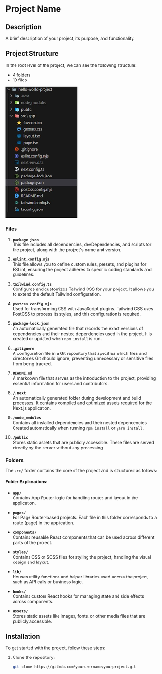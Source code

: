 # Project Name

## Description

A brief description of your project, its purpose, and functionality.

## Project Structure

In the root level of the project, we can see the following structure:

- 4 folders
- 10 files

![Next.js Project Structure](./src/assets/Project-structure.jpg)

### Files

1. **`package.json`**  
   This file includes all dependencies, devDependencies, and scripts for the
   project, along with the project's name and version.

2. **`eslint.config.mjs`**  
   This file allows you to define custom rules, presets, and plugins for ESLint,
   ensuring the project adheres to specific coding standards and guidelines.

3. **`tailwind.config.ts`**  
   Configures and customizes Tailwind CSS for your project. It allows you to
   extend the default Tailwind configuration.

4. **`postcss.config.mjs`**  
   Used for transforming CSS with JavaScript plugins. Tailwind CSS uses PostCSS
   to process its styles, and this configuration is required.

5. **`package-lock.json`**  
   An automatically generated file that records the exact versions of
   dependencies and their nested dependencies used in the project. It is created
   or updated when `npm install` is run.

6. **`.gitignore`**  
   A configuration file in a Git repository that specifies which files and
   directories Git should ignore, preventing unnecessary or sensitive files from
   being tracked.

7. **`README.md`**  
   A markdown file that serves as the introduction to the project, providing
   essential information for users and contributors.

8. **`/.next`**  
   An automatically generated folder during development and build processes. It
   contains compiled and optimized assets required for the Next.js application.

9. **`/node_modules`**  
   Contains all installed dependencies and their nested dependencies. Created
   automatically when running `npm install` or `yarn install`.

10. **`/public`**  
    Stores static assets that are publicly accessible. These files are served
    directly by the server without any processing.

### Folders

The `src/` folder contains the core of the project and is structured as follows:

#### Folder Explanations:

- **`app/`**  
  Contains App Router logic for handling routes and layout in the application.

- **`pages/`**  
  For Page Router-based projects. Each file in this folder corresponds to a
  route (page) in the application.

- **`components/`**  
  Contains reusable React components that can be used across different parts of
  the project.

- **`styles/`**  
  Contains CSS or SCSS files for styling the project, handling the visual design
  and layout.

- **`lib/`**  
  Houses utility functions and helper libraries used across the project, such as
  API calls or business logic.

- **`hooks/`**  
  Contains custom React hooks for managing state and side effects across
  components.

- **`assets/`**  
  Stores static assets like images, fonts, or other media files that are
  publicly accessible.

## Installation

To get started with the project, follow these steps:

1. Clone the repository:
   ```bash
   git clone https://github.com/yourusername/yourproject.git
   ```
